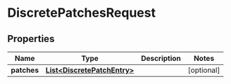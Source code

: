 

# DiscretePatchesRequest

## Properties

Name | Type | Description | Notes
------------ | ------------- | ------------- | -------------
**patches** | [**List&lt;DiscretePatchEntry&gt;**](DiscretePatchEntry.md) |  |  [optional]



